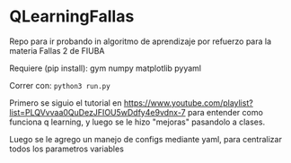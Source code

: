 # QLearningFallas

Repo para ir probando in algoritmo de aprendizaje por refuerzo para la materia Fallas 2 de FIUBA

Requiere (pip install):
    gym
    numpy
    matplotlib
    pyyaml

Correr con:
    `python3 run.py`

Primero se siguio el tutorial en https://www.youtube.com/playlist?list=PLQVvvaa0QuDezJFIOU5wDdfy4e9vdnx-7 para entender como funciona q learning, y luego se le hizo "mejoras" pasandolo a clases.

Luego se le agrego un manejo de configs mediante yaml, para centralizar todos los parametros variables
